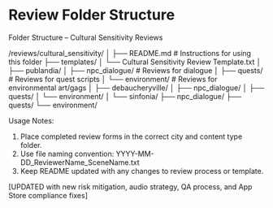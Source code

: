 # Review Folder Structure

Folder Structure – Cultural Sensitivity Reviews

/reviews/cultural_sensitivity/
│
├── README.md                      # Instructions for using this folder
├── templates/
│   └── Cultural Sensitivity Review Template.txt
│
├── publandia/
│   ├── npc_dialogue/               # Reviews for dialogue
│   ├── quests/                     # Reviews for quest scripts
│   └── environment/                # Reviews for environmental art/gags
│
├── debaucheryville/
│   ├── npc_dialogue/
│   ├── quests/
│   └── environment/
│
└── sinfonia/
    ├── npc_dialogue/
    ├── quests/
    └── environment/

Usage Notes:
1. Place completed review forms in the correct city and content type folder.
2. Use file naming convention: YYYY-MM-DD_ReviewerName_SceneName.txt
3. Keep README updated with any changes to review process or template.


[UPDATED with new risk mitigation, audio strategy, QA process, and App Store compliance fixes]

